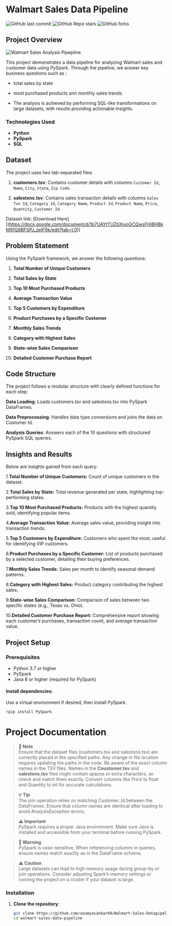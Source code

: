 # Walmart Sales Data Pipeline
![GitHub last commit](https://img.shields.io/github/last-commit/soumyasankar99/Walmart-Sales-Datapipeline)
![GitHub Repo stars](https://img.shields.io/github/stars/soumyasankar99/Walmart-Sales-Datapipeline?style=social)
![GitHub forks](https://img.shields.io/github/forks/soumyasankar99/Walmart-Sales-Datapipeline?style=social)


## Project Overview

![Walmart Sales Analysis Pipepline](https://github.com/user-attachments/assets/897cb650-d692-4a9f-94ba-06ca6db52f57)


This project demonstrates a data pipeline for analyzing Walmart sales and customer data using PySpark. Through the pipeline, we answer key business questions such as :

- total sales by state

- most purchased products ann monthly sales trends.

- The analysis is achieved by performing SQL-like transformations on large datasets, with results providing actionable insights.

### Technologies Used
- **Python**
- **PySpark**
- **SQL**

## Dataset
The project uses two tab-separated files:
1. **customers.tsv**: Contains customer details with columns `Customer Id`, `Name`, `City`, `State`, `Zip Code`.

2. **salestxns.tsv**: Contains sales transaction details with columns `Sales Txn Id`, `Category Id`, `Category Name`, `Product Id`, `Product Name`, `Price`, `Quantity`, `Customer Id`.

Dataset link: [Download Here][(https://docs.google.com/document/d/1b7UAYtTUZbXjuoGCQwsFHiBHBkM91Q8BFSPJ_zeIF6k/edit?tab=t.0)]

## Problem Statement
Using the PySpark framework, we answer the following questions:

1. **Total Number of Unique Customers**

2. **Total Sales by State**

3. **Top 10 Most Purchased Products**

4. **Average Transaction Value**

5. **Top 5 Customers by Expenditure**

6. **Product Purchases by a Specific Customer**

7. **Monthly Sales Trends**

8. **Category with Highest Sales**

9. **State-wise Sales Comparison**

10. **Detailed Customer Purchase Report**

## **Code Structure**

The project follows a modular structure with clearly defined functions for each step:

**Data Loading**: Loads customers.tsv and salestxns.tsv into PySpark DataFrames.

**Data Preprocessing**: Handles data type conversions and joins the data on Customer Id.

**Analysis Queries**: Answers each of the 10 questions with structured PySpark SQL queries.


## Insights and Results
Below are insights gained from each query:

1.**Total Number of Unique Customers:** Count of unique customers in the dataset.

2.**Total Sales by State:** Total revenue generated per state, highlighting top-performing states.

3.**Top 10 Most Purchased Products:** Products with the highest quantity sold, identifying popular items.

4.**Average Transaction Value:** Average sales value, providing insight into transaction trends.

5.**Top 5 Customers by Expenditure:** Customers who spent the most, useful for identifying VIP customers.

6.**Product Purchases by a Specific Customer:** List of products purchased by a selected customer, detailing their buying preferences.

7.**Monthly Sales Trends:** Sales per month to identify seasonal demand patterns.

8.**Category with Highest Sales:** Product category contributing the highest sales.

9.**State-wise Sales Comparison:** Comparison of sales between two specific states (e.g., Texas vs. Ohio).

10.**Detailed Customer Purchase Report:** Comprehensive report showing each customer’s purchases, transaction count, and average transaction value.    

## Project Setup 

### Prerequisites
- Python 3.7 or higher
- PySpark
- Java 8 or higher (required for PySpark)

#### Install dependencies: 

Use a virtual environment if desired, then install PySpark.
```
!pip install PySpark
```

# Project Documentation

> **📝 Note**  
> Ensure that the dataset files (customers.tsv and salestxns.tsv) are correctly placed in the specified paths.
> Any change in file location requires updating the paths in the code.
> Be aware of the exact column names in the TSV files. Names in the **Coustomer.tsv** and **salestxns.tsv** files might contain spaces or extra characters, so check and match them exactly.
  Convert columns like Price to float and Quantity to int for accurate calculations.


> **💡 Tip**  
> The join operation relies on matching Customer_Id between the DataFrames. Ensure that column names are identical after loading to avoid AnalysisException errors.

> **⚠️ Important**  
> PySpark requires a proper Java environment. Make sure Java is installed and accessible from your terminal before running PySpark.

> **🚨 Warning**  
> PySpark is case-sensitive. When referencing columns in queries, ensure names match exactly as in the DataFrame schema.

> **⚠️ Caution**  
> Large datasets can lead to high memory usage during group-by or join operations. Consider adjusting Spark’s memory settings or running the project on a cluster if your dataset is large.


### Installation
1. **Clone the repository**:
   ```bash
   git clone https://github.com/soumyasankar99/Walmart-Sales-Datapipeline.git
   cd walmart-sales-data-pipeline


